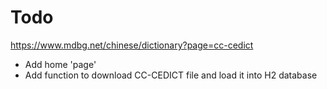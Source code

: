 # Todo

https://www.mdbg.net/chinese/dictionary?page=cc-cedict

- Add home 'page'
- Add function to download CC-CEDICT file and load it into H2 database
